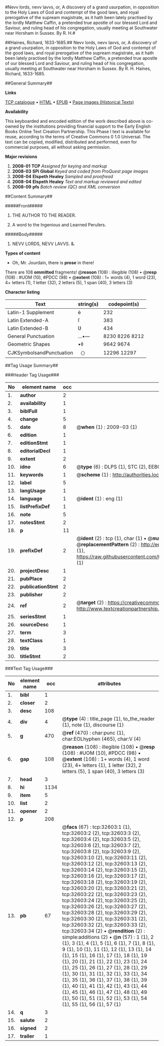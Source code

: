 #Nevv lords, nevv lavvs, or, A discovery of a grand usurpation, in opposition to the Holy Laws of God and contempt of the good laws, and royal prerogative of the supream magistrate, as it hath been lately practised by the lordly Matthew Caffin, a pretended true apostle of our blessed Lord and Saviour, and ruling head of his congregation, usually meeting at Southwater near Horsham in Sussex. By R. H.#

##Haines, Richard, 1633-1685.##
Nevv lords, nevv lavvs, or, A discovery of a grand usurpation, in opposition to the Holy Laws of God and contempt of the good laws, and royal prerogative of the supream magistrate, as it hath been lately practised by the lordly Matthew Caffin, a pretended true apostle of our blessed Lord and Saviour, and ruling head of his congregation, usually meeting at Southwater near Horsham in Sussex. By R. H.
Haines, Richard, 1633-1685.

##General Summary##

**Links**

[TCP catalogue](http://www.ota.ox.ac.uk/tcp/)  • 
[HTML](http://tei.it.ox.ac.uk/tcp/Texts-HTML/free/A43/A43822.html)  • 
[EPUB](http://tei.it.ox.ac.uk/tcp/Texts-EPUB/free/A43/A43822.epub) • 
[Page images (Historical Texts)](https://data.historicaltexts.jisc.ac.uk/view?pubId=eebo-99828176e&pageId=eebo-99828176e-32603-1)

**Availability**

This keyboarded and encoded edition of the
	       work described above is co-owned by the institutions
	       providing financial support to the Early English Books
	       Online Text Creation Partnership. This Phase I text is
	       available for reuse, according to the terms of Creative
	       Commons 0 1.0 Universal. The text can be copied,
	       modified, distributed and performed, even for
	       commercial purposes, all without asking permission.

**Major revisions**

1. __2008-01__ __TCP__ *Assigned for keying and markup*
1. __2008-03__ __SPi Global__ *Keyed and coded from ProQuest page images*
1. __2008-04__ __Elspeth Healey__ *Sampled and proofread*
1. __2008-04__ __Elspeth Healey__ *Text and markup reviewed and edited*
1. __2008-09__ __pfs__ *Batch review (QC) and XML conversion*

##Content Summary##

#####Front#####

1. THE AUTHOR TO THE READER.

1. A word to the Ingenious and Learned Peruſers.

#####Body#####

1. NEVV LORDS, NEVV LAVVS. &.

**Types of content**

  * Oh, Mr. Jourdain, there is **prose** in there!

There are 108 **ommitted** fragments! 
 @__reason__ (108) : illegible (108)  •  @__resp__ (108) : #UOM (10), #PDCC (98)  •  @__extent__ (108) : 1+ words (4), 1 word (23), 4+ letters (1), 1 letter (32), 2 letters (5), 1 span (40), 3 letters (3)

**Character listing**


|Text|string(s)|codepoint(s)|
|---|---|---|
|Latin-1 Supplement|è|232|
|Latin Extended-A|ſ|383|
|Latin Extended-B|Ʋ|434|
|General Punctuation|…•—|8230 8226 8212|
|Geometric Shapes|▪◊|9642 9674|
|CJKSymbolsandPunctuation|〈〉|12296 12297|

##Tag Usage Summary##

###Header Tag Usage###

|No|element name|occ|attributes|
|---|---|---|---|
|1.|__author__|2||
|2.|__availability__|1||
|3.|__biblFull__|1||
|4.|__change__|5||
|5.|__date__|8| @__when__ (1) : 2009-03 (1)|
|6.|__edition__|1||
|7.|__editionStmt__|1||
|8.|__editorialDecl__|1||
|9.|__extent__|2||
|10.|__idno__|6| @__type__ (6) : DLPS (1), STC (2), EEBO-CITATION (1), PROQUEST (1), VID (1)|
|11.|__keywords__|1| @__scheme__ (1) : http://authorities.loc.gov/ (1)|
|12.|__label__|5||
|13.|__langUsage__|1||
|14.|__language__|1| @__ident__ (1) : eng (1)|
|15.|__listPrefixDef__|1||
|16.|__note__|5||
|17.|__notesStmt__|2||
|18.|__p__|11||
|19.|__prefixDef__|2| @__ident__ (2) : tcp (1), char (1)  •  @__matchPattern__ (2) : ([0-9\-]+):([0-9IVX]+) (1), (.+) (1)  •  @__replacementPattern__ (2) : http://eebo.chadwyck.com/downloadtiff?vid=$1&page=$2 (1), https://raw.githubusercontent.com/textcreationpartnership/Texts/master/tcpchars.xml#$1 (1)|
|20.|__projectDesc__|1||
|21.|__pubPlace__|2||
|22.|__publicationStmt__|2||
|23.|__publisher__|2||
|24.|__ref__|2| @__target__ (2) : https://creativecommons.org/publicdomain/zero/1.0/ (1), http://www.textcreationpartnership.org/docs/. (1)|
|25.|__seriesStmt__|1||
|26.|__sourceDesc__|1||
|27.|__term__|3||
|28.|__textClass__|1||
|29.|__title__|3||
|30.|__titleStmt__|2||


###Text Tag Usage###

|No|element name|occ|attributes|
|---|---|---|---|
|1.|__bibl__|1||
|2.|__closer__|2||
|3.|__desc__|108||
|4.|__div__|4| @__type__ (4) : title_page (1), to_the_reader (1), note (1), discourse (1)|
|5.|__g__|470| @__ref__ (470) : char:punc (1), char:EOLhyphen (465), char:V (4)|
|6.|__gap__|108| @__reason__ (108) : illegible (108)  •  @__resp__ (108) : #UOM (10), #PDCC (98)  •  @__extent__ (108) : 1+ words (4), 1 word (23), 4+ letters (1), 1 letter (32), 2 letters (5), 1 span (40), 3 letters (3)|
|7.|__head__|3||
|8.|__hi__|1134||
|9.|__item__|5||
|10.|__list__|2||
|11.|__opener__|2||
|12.|__p__|208||
|13.|__pb__|67| @__facs__ (67) : tcp:32603:1 (1), tcp:32603:2 (2), tcp:32603:3 (2), tcp:32603:4 (2), tcp:32603:5 (2), tcp:32603:6 (2), tcp:32603:7 (2), tcp:32603:8 (2), tcp:32603:9 (2), tcp:32603:10 (2), tcp:32603:11 (2), tcp:32603:12 (2), tcp:32603:13 (2), tcp:32603:14 (2), tcp:32603:15 (2), tcp:32603:16 (2), tcp:32603:17 (2), tcp:32603:18 (2), tcp:32603:19 (2), tcp:32603:20 (2), tcp:32603:21 (2), tcp:32603:22 (2), tcp:32603:23 (2), tcp:32603:24 (2), tcp:32603:25 (2), tcp:32603:26 (2), tcp:32603:27 (2), tcp:32603:28 (2), tcp:32603:29 (2), tcp:32603:30 (2), tcp:32603:31 (2), tcp:32603:32 (2), tcp:32603:33 (2), tcp:32603:34 (2)  •  @__rendition__ (2) : simple:additions (2)  •  @__n__ (57) : 1 (1), 2 (1), 3 (1), 4 (1), 5 (1), 6 (1), 7 (1), 8 (1), 9 (1), 10 (1), 11 (1), 12 (1), 13 (1), 14 (1), 15 (1), 16 (1), 17 (1), 18 (1), 19 (1), 20 (1), 21 (1), 22 (1), 23 (1), 24 (1), 25 (1), 26 (1), 27 (1), 28 (1), 29 (1), 30 (1), 31 (1), 32 (1), 33 (1), 34 (1), 35 (1), 36 (1), 37 (1), 38 (1), 39 (1), 40 (1), 41 (1), 42 (1), 43 (1), 44 (1), 45 (1), 46 (1), 47 (1), 48 (1), 49 (1), 50 (1), 51 (1), 52 (1), 53 (1), 54 (1), 55 (1), 56 (1), 57 (1)|
|14.|__q__|3||
|15.|__salute__|2||
|16.|__signed__|2||
|17.|__trailer__|1||
